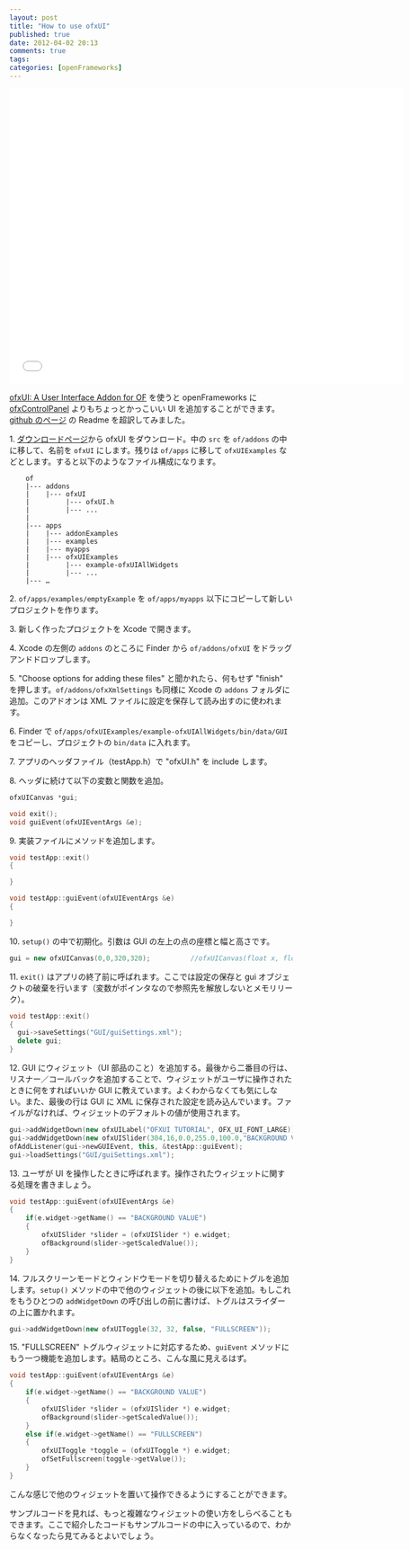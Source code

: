 ```yaml
---
layout: post
title: "How to use ofxUI"
published: true
date: 2012-04-02 20:13
comments: true
tags: 
categories: [openFrameworks]
---
```


<iframe src="//player.vimeo.com/video/36385123" width="700" height="525" frameborder="0" webkitallowfullscreen mozallowfullscreen allowfullscreen></iframe>

[ofxUI: A User Interface Addon for OF](http://www.syedrezaali.com/blog/?p=2172) を使うと openFrameworks に [ofxControlPanel](https://github.com/ofTheo/ofxControlPanel) よりもちょっとかっこいい UI を追加することができます。[github のページ](https://github.com/rezaali/ofxUI) の Readme を超訳してみました。

1\. [ダウンロードページ](https://github.com/rezaali/ofxUI/downloads)から ofxUI をダウンロード。中の `src` を `of/addons` の中に移して、名前を `ofxUI` にします。残りは `of/apps` に移して `ofxUIExamples` などとします。すると以下のようなファイル構成になります。

        of
        |--- addons
        |    |--- ofxUI
        |         |--- ofxUI.h
        |         |--- ...
        |
        |--- apps
        |    |--- addonExamples
        |    |--- examples
        |    |--- myapps
        |    |--- ofxUIExamples
        |         |--- example-ofxUIAllWidgets
        |         |--- ...
        |--- …

2\. `of/apps/examples/emptyExample` を `of/apps/myapps` 以下にコピーして新しいプロジェクトを作ります。

3\. 新しく作ったプロジェクトを Xcode で開きます。

4\. Xcode の左側の `addons` のところに Finder から `of/addons/ofxUI` をドラッグアンドドロップします。

5\. "Choose options for adding these files" と聞かれたら、何もせず "finish" を押します。`of/addons/ofxXmlSettings` も同様に Xcode の `addons` フォルダに追加。このアドオンは XML ファイルに設定を保存して読み出すのに使われます。

6\. Finder で `of/apps/ofxUIExamples/example-ofxUIAllWidgets/bin/data/GUI` をコピーし、プロジェクトの `bin/data` に入れます。

7\. アプリのヘッダファイル（testApp.h）で "ofxUI.h" を include します。

8\. ヘッダに続けて以下の変数と関数を追加。

```cpp
ofxUICanvas *gui;

void exit();
void guiEvent(ofxUIEventArgs &e);
```

9\. 実装ファイルにメソッドを追加します。

```cpp
void testApp::exit()
{

}

void testApp::guiEvent(ofxUIEventArgs &e)
{

}
```

10\. `setup()` の中で初期化。引数は GUI の左上の点の座標と幅と高さです。

```cpp
gui = new ofxUICanvas(0,0,320,320);          //ofxUICanvas(float x, float y, float width, float height)         
```

11\. `exit()` はアプリの終了前に呼ばれます。ここでは設定の保存と gui オブジェクトの破棄を行います（変数がポインタなので参照先を解放しないとメモリリーク）。

```cpp
void testApp::exit()
{
  gui->saveSettings("GUI/guiSettings.xml");    
  delete gui;
}
```

12\. GUI にウィジェット（UI 部品のこと）を追加する。最後から二番目の行は、リスナー／コールバックを追加することで、ウィジェットがユーザに操作されたときに何をすればいいか GUI に教えています。よくわからなくても気にしない。また、最後の行は GUI に XML に保存された設定を読み込んでいます。ファイルがなければ、ウィジェットのデフォルトの値が使用されます。

```cpp
gui->addWidgetDown(new ofxUILabel("OFXUI TUTORIAL", OFX_UI_FONT_LARGE));
gui->addWidgetDown(new ofxUISlider(304,16,0.0,255.0,100.0,"BACKGROUND VALUE"));
ofAddListener(gui->newGUIEvent, this, &testApp::guiEvent);
gui->loadSettings("GUI/guiSettings.xml");
```

13\. ユーザが UI を操作したときに呼ばれます。操作されたウィジェットに関する処理を書きましょう。

```cpp
void testApp::guiEvent(ofxUIEventArgs &e)
{
    if(e.widget->getName() == "BACKGROUND VALUE")    
    {
        ofxUISlider *slider = (ofxUISlider *) e.widget;   
        ofBackground(slider->getScaledValue());
    }  
}
```

14\. フルスクリーンモードとウィンドウモードを切り替えるためにトグルを追加します。`setup()` メソッドの中で他のウィジェットの後に以下を追加。もしこれをもうひとつの `addWidgetDown` の呼び出しの前に書けば、トグルはスライダーの上に置かれます。

```cpp
gui->addWidgetDown(new ofxUIToggle(32, 32, false, "FULLSCREEN"));
```

15\. "FULLSCREEN" トグルウィジェットに対応するため、`guiEvent` メソッドにもう一つ機能を追加します。結局のところ、こんな風に見えるはず。

```cpp
void testApp::guiEvent(ofxUIEventArgs &e)
{
    if(e.widget->getName() == "BACKGROUND VALUE")
    {
        ofxUISlider *slider = (ofxUISlider *) e.widget;   
        ofBackground(slider->getScaledValue());
    }
    else if(e.widget->getName() == "FULLSCREEN")
    {
        ofxUIToggle *toggle = (ofxUIToggle *) e.widget;
        ofSetFullscreen(toggle->getValue());
    }   
}
```

こんな感じで他のウィジェットを置いて操作できるようにすることができます。

サンプルコードを見れば、もっと複雑なウィジェットの使い方をしらべることもできます。ここで紹介したコードもサンプルコードの中に入っているので、わからなくなったら見てみるとよいでしょう。

